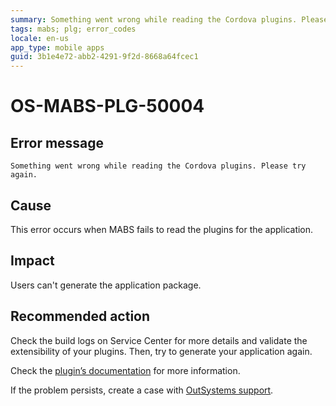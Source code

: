 ```yaml
---
summary: Something went wrong while reading the Cordova plugins. Please try again.
tags: mabs; plg; error_codes
locale: en-us
app_type: mobile apps
guid: 3b1e4e72-abb2-4291-9f2d-8668a64fcec1
---
```


# OS-MABS-PLG-50004

## Error message

`Something went wrong while reading the Cordova plugins. Please try again.`

## Cause

This error occurs when MABS fails to read the plugins for the application.

## Impact

Users can't generate the application package.

## Recommended action

Check the build logs on Service Center for more details and validate the
extensibility of your plugins. Then, try to generate your application again.

Check the [plugin’s
documentation](https://success.outsystems.com/Documentation/11/Extensibility_and_Integration/Mobile_Plugins)
for more information.

If the problem persists, create a case with [OutSystems
support](https://success.outsystems.com/Support).
